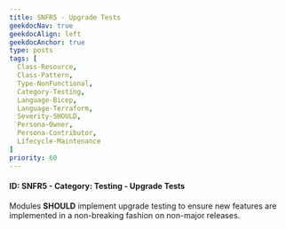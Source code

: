 ```yaml
---
title: SNFR5 - Upgrade Tests
geekdocNav: true
geekdocAlign: left
geekdocAnchor: true
type: posts
tags: [
  Class-Resource,
  Class-Pattern,
  Type-NonFunctional,
  Category-Testing,
  Language-Bicep,
  Language-Terraform,
  Severity-SHOULD,
  Persona-Owner,
  Persona-Contributor,
  Lifecycle-Maintenance
]
priority: 60
---
```


#### ID: SNFR5 - Category: Testing - Upgrade Tests

Modules **SHOULD** implement upgrade testing to ensure new features are implemented in a non-breaking fashion on non-major releases.

